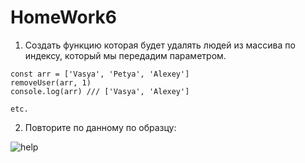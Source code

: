 # HomeWork6

1) Создать функцию которая будет удалять людей из массива по индексу, который мы передадим параметром. 

```
const arr = ['Vasya', 'Petya', 'Alexey']
removeUser(arr, 1)
console.log(arr) /// ['Vasya', 'Alexey']

etc.

```

2) Повторите по данному по образцу:

![help](https://raw.githubusercontent.com/olgamaslovaolga/Alevel-Markup/master/images/img-hw7.1.png)
